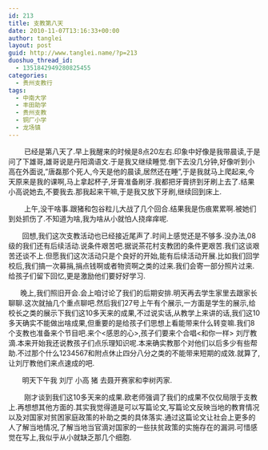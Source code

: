 ```yaml
---
id: 213
title: 支教第八天
date: 2010-11-07T13:16:33+00:00
author: tanglei
layout: post
guid: http://www.tanglei.name/?p=213
duoshuo_thread_id:
  - 1351842949280825455
categories:
  - 贵州支教行
tags:
  - 中南大学
  - 丰田助学
  - 贵州支教
  - 铜厂小学
  - 龙场镇
---
```

        已经是第八天了.早上我醒来的时候是8点20左右.印象中好像是我带晨读,于是问了下雄哥,雄哥说是丹阳滴语文.于是我又继续睡觉.倒下去没几分钟,好像听到小高在外面说,”唐磊那个死人,今天是他的晨读,居然还在睡”,于是我就马上爬起来,今天原来是我的课啊,马上拿起杯子,牙膏准备刷牙.我都把牙膏挤到牙刷上去了.结果小高说她去,不要我去.那我起来干嘛,于是我又放下牙刷,继续回到床上.

        上午,没干啥事.跟猪和包谷粒儿大战了几个回合.结果我是伤痕累累啊.被她们到处抓伤了.不知道为啥,我为啥从小就怕人挠痒痒呢.

       回想,我们这次支教活动也已经接近尾声了.时间上感觉还是不够多.没办法,08级的我们还有后续活动.说条件艰苦吧.据说茶花村支教团的条件更艰苦.我们这谈艰苦还谈不上.但愿我们这次活动只是个良好的开始,能有后续活动开展.比如我们回学校后,我们搞一次募捐,捐点钱啊或者物资啊之类的过来.我们会寄一部分照片过来.给孩子们留下回忆,更是激励他们要好好学习.

      晚上,我们照旧开会.会上咱讨论了我们的后期安排.明天再去学生家里去跟家长聊聊.这次就抽几个重点聊吧.然后我们27号上午有个展示,一方面是学生的展示,给校长之类的展示下我们这10多天来的成果,不过说实话,从教学上来讲的话,我们这10多天确实不能做出啥成果,但重要的是给孩子们思想上看能带来什么转变嘛.我们8个支教也准备来个节目吧.来个<感恩的心>,孩子们要来个合唱<和你一样> 刘厅教滴.本来开始我还说教孩子们点乐理知识呢.本来确实教那个对他们以后多少有些帮助.不过那个什么1234567和附点休止四分八分之类的不能带来短期的成效.就算了,让刘厅教他们来点速成的吧.

       明天下午我 刘厅 小高 猪 去聂开赛家和李树丙家.

        刚才谈到我们这10多天来的成果.欧老师强调了我们的成果不仅仅局限于支教上.再想想其他方面的.其实我觉得道是可以写篇论文,写篇论文反映当地的教育情况以及对国家对贫困家庭政策的补助之类的具体落实.通过这篇论文让社会上更多的人了解当地情况,了解当地当官滴对国家的一些扶贫政策的实施存在的漏洞.可惜感觉在写上,我似乎从小就缺乏那几个细胞.
